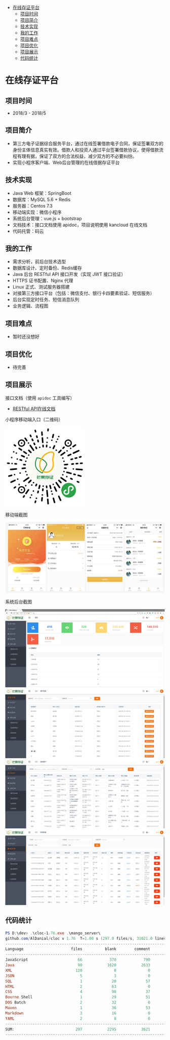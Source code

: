 <!-- TOC -->

- [在线存证平台](#在线存证平台)
  - [项目时间](#项目时间)
  - [项目简介](#项目简介)
  - [技术实现](#技术实现)
  - [我的工作](#我的工作)
  - [项目难点](#项目难点)
  - [项目优化](#项目优化)
  - [项目展示](#项目展示)
  - [代码统计](#代码统计)

<!-- /TOC -->



# 在线存证平台


## 项目时间

- 2018/3 - 2018/5

## 项目简介

- 第三方电子证据综合服务平台，通过在线签署借款电子合同，保证签署双方的身份主体信息真实有效。借款人和投资人通过平台签署借款协议，使得借款流程有理有据，保证了双方的合法权益，减少双方的不必要纠纷。
- 实现小程序客户端、Web后台管理的在线借据存证平台

## 技术实现

- Java Web 框架：SpringBoot
- 数据库：MySQL 5.6 + Redis
- 服务器：Centos 7.3
- 移动端实现：微信小程序
- 系统后台管理：vue.js + bootstrap
- 文档技术：接口文档使用 apidoc，项目说明使用 kancloud 在线文档
- 代码托管：码云

## 我的工作

- 需求分析，前后台技术选型
- 数据库设计、定时备份、Redis缓存
- Java 后台 RESTful API 接口开发（实现 JWT 接口验证）
- HTTPS 证书配置、Nginx 代理
- Linux 正式、测试服务器搭建
- 对接第三方接口平台（包括：微信支付、银行卡四要素验证、短信服务）
- 后台实现定时任务、短信消息队列
- 业务逻辑、流程图

## 项目难点

- 暂时还没想好



## 项目优化

- 待完善





## 项目展示

接口文档（使用 `apidoc` 工具编写）

- [RESTful API在线文档](https://api.chengchijinfu.com/mango/apidoc/index.html)





小程序移动端入口（二维码）

<div align="left"><img src="assets/5b32e5171c1ad.jpg" width="250"/></div>



移动端截图

<div align="left"><img src="assets/mango_wx.jpg" width=""/></div>



系统后台截图

<div align="left"><img src="assets/mango1.png" width=""/></div>

<div align="left"><img src="assets/mango2.png" width=""/></div>

<div align="left"><img src="assets/mango3.png" width=""/></div>

<div align="left"><img src="assets/mango4.png" width=""/></div>



## 代码统计

```powershell
PS D:\dev> .\cloc-1.76.exe .\mango_server\
github.com/AlDanial/cloc v 1.76  T=1.00 s (297.0 files/s, 31021.0 lines/s)
-------------------------------------------------------------------------------
Language                     files          blank        comment           code
-------------------------------------------------------------------------------
JavaScript                      66            370            790           6539
Java                            90           1620           2633           6331
XML                            120              0              0           5078
JSON                             5              3              0           4787
SQL                              1             20             57            787
HTML                             2             63              0            607
CSS                              4             98             37            492
Bourne Shell                     1             29             51            145
DOS Batch                        2             32              0            114
Maven                            1             36             53            110
Markdown                         3             16              0             64
YAML                             2              8              0             51
-------------------------------------------------------------------------------
SUM:                           297           2295           3621          25105
-------------------------------------------------------------------------------
```



